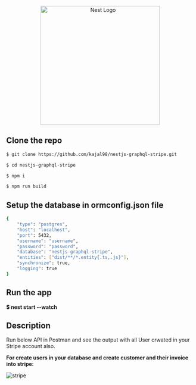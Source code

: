 <p align="center">
  <a href="http://nestjs.com/" target="blank"><img src="https://nestjs.com/img/logo_text.svg" width="320" alt="Nest Logo" /></a>
</p>

## Clone the repo

```bash
$ git clone https://github.com/kajal98/nestjs-graphql-stripe.git

$ cd nestjs-graphql-stripe

$ npm i

$ npm run build
```

## Setup the database in ormconfig.json file

```bash
{
    "type": "postgres",
    "host": "localhost",
    "port": 5432,
    "username": "username",
    "password": "password",
    "database": "nestjs-graphql-stripe",
    "entities": ["dist/**/*.entity{.ts,.js}"],
    "synchronize": true,
    "logging": true
}
```

## Run the app

<strong> $ nest start --watch </strong>

## Description

Run below API in Postman and see the output with all User crwated in your Stripe account also.

<strong> For create users in your database and create customer and their invoice into stripe: </strong>

![stripe](https://user-images.githubusercontent.com/18494848/91725293-2841c780-ebbc-11ea-910c-3e28b0600ca9.png)
